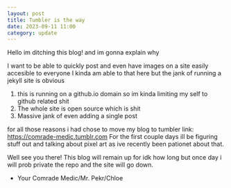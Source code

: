 ```yaml
---
layout: post
title: Tumbler is the way
date: 2023-09-11 11:00
category: update
---
```


Hello im ditching this blog! and im gonna explain why

I want to be able to quickly post and even have images on a site easily accesible to everyone
I kinda am able to that here but the jank of running a jekyll site is obvious

1. this is running on a github.io domain so im kinda limiting my self to github related shit
2. The whole site is open source which is shit
3. Massive jank of even adding a single post

for all those reasons i had chose to move my blog to tumbler link: https://comrade-medic.tumblr.com
For the first couple days ill be figuring stuff out and talking about pixel art as ive recently been pationet about that.

Well see you there! This blog will remain up for idk how long but once day i will prob private the repo and the site will go down.

* Your Comrade Medic/Mr. Pekr/Chloe

